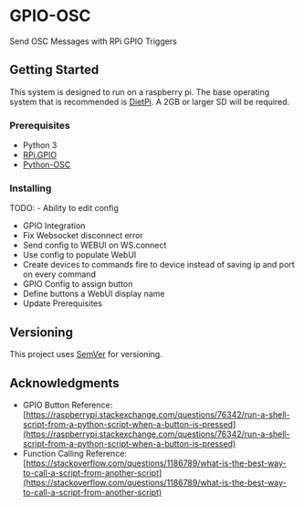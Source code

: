  # GPIO-OSC

 Send OSC Messages with RPi GPIO Triggers

 ## Getting Started

 This system is designed to run on a raspberry pi. The base operating system that is recommended is [DietPi](https://dietpi.com/). A 2GB or larger SD will be required.

 ### Prerequisites

 - Python 3
 - [RPi.GPIO](https://pypi.org/project/RPi.GPIO/)
 - [Python-OSC](https://pypi.org/project/python-osc/)


 ### Installing

 TODO:
	- Ability to edit config
  - GPIO Integration
  - Fix Websocket disconnect error
  - Send config to WEBUI on WS.connect
  - Use config to populate WebUI
  - Create devices to commands fire to device instead of saving ip and port on every command
  - GPIO Config to assign button
  - Define buttons a WebUI display name
  - Update Prerequisites


 ## Versioning

 This project uses [SemVer](http://semver.org/) for versioning.

 ## Acknowledgments

   - GPIO Button Reference: [https://raspberrypi.stackexchange.com/questions/76342/run-a-shell-script-from-a-python-script-when-a-button-is-pressed](https://raspberrypi.stackexchange.com/questions/76342/run-a-shell-script-from-a-python-script-when-a-button-is-pressed)
   - Function Calling Reference: [https://stackoverflow.com/questions/1186789/what-is-the-best-way-to-call-a-script-from-another-script](https://stackoverflow.com/questions/1186789/what-is-the-best-way-to-call-a-script-from-another-script)
